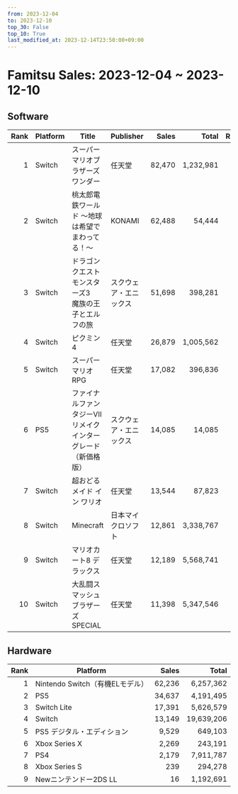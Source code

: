 ```yaml
---
from: 2023-12-04
to: 2023-12-10
top_30: False
top_10: True
last_modified_at: 2023-12-14T23:50:00+09:00
---
```

# Famitsu Sales: 2023-12-04 ~ 2023-12-10
## Software
| Rank | Platform | Title | Publisher | Sales | Total | Rate | New |
| -: | -- | -- | -- | -: | -: | -: | -- |
| 1 | Switch | スーパーマリオブラザーズ ワンダー | 任天堂 | 82,470 | 1,232,981 |  |  |
| 2 | Switch | 桃太郎電鉄ワールド ～地球は希望でまわってる！～ | KONAMI | 62,488 | 54,444 |  |  |
| 3 | Switch | ドラゴンクエストモンスターズ3　魔族の王子とエルフの旅 | スクウェア・エニックス | 51,698 | 398,281 |  |  |
| 4 | Switch | ピクミン4 | 任天堂 | 26,879 | 1,005,562 |  |  |
| 5 | Switch | スーパーマリオRPG | 任天堂 | 17,082 | 396,836 |  |  |
| 6 | PS5 | ファイナルファンタジーVII リメイク インターグレード（新価格版） | スクウェア・エニックス | 14,085 | 14,085 |  | **New** |
| 7 | Switch | 超おどる メイド イン ワリオ | 任天堂 | 13,544 | 87,823 |  |  |
| 8 | Switch | Minecraft | 日本マイクロソフト | 12,861 | 3,338,767 |  |  |
| 9 | Switch | マリオカート8 デラックス | 任天堂 | 12,189 | 5,568,741 |  |  |
| 10 | Switch | 大乱闘スマッシュブラザーズ SPECIAL | 任天堂 | 11,398 | 5,347,546 |  |  |

## Hardware
| Rank | Platform | Sales | Total |
| -: | -- | -: | -: |
| 1 | Nintendo Switch（有機ELモデル） | 62,236 | 6,257,362 |
| 2 | PS5 | 34,637 | 4,191,495 |
| 3 | Switch Lite | 17,391 | 5,626,579 |
| 4 | Switch | 13,149 | 19,639,206 |
| 5 | PS5 デジタル・エディション | 9,529 | 649,103 |
| 6 | Xbox Series X | 2,269 | 243,191 |
| 7 | PS4 | 2,179 | 7,911,787 |
| 8 | Xbox Series S | 239 | 294,278 |
| 9 | Newニンテンドー2DS LL | 16 | 1,192,691 |
